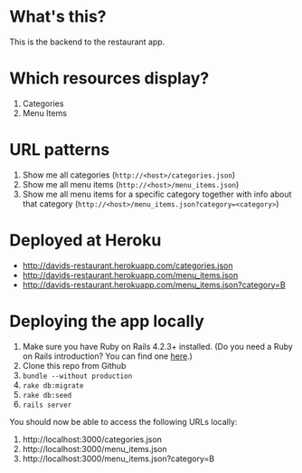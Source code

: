 # What's this?

This is the backend to the restaurant app.

# Which resources display?

1. Categories
2. Menu Items

# URL patterns

1. Show me all categories (`http://<host>/categories.json`)
3. Show me all menu items (`http://<host>/menu_items.json`)
5. Show me all menu items for a specific category together with info about that category (`http://<host>/menu_items.json?category=<category>`)

# Deployed at Heroku

* http://davids-restaurant.herokuapp.com/categories.json
* http://davids-restaurant.herokuapp.com/menu_items.json
* http://davids-restaurant.herokuapp.com/menu_items.json?category=B

# Deploying the app locally

1. Make sure you have Ruby on Rails 4.2.3+ installed. (Do you need a Ruby on Rails introduction? You can find one [here](https://www.coursera.org/learn/ruby-on-rails-intro).)
2. Clone this repo from Github
3. `bundle --without production`
4. `rake db:migrate`
5. `rake db:seed`
6. `rails server`

You should now be able to access the following URLs locally:

1. http://localhost:3000/categories.json
3. http://localhost:3000/menu_items.json
5. http://localhost:3000/menu_items.json?category=B
